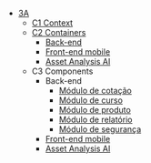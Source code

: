 - [3A](/)
  - [C1 Context](c1-context/)
  - [C2 Containers](c2-containers/)
    - [Back-end](c2-containers/back-end/)
    - [Front-end mobile](c2-containers/front-end-mobile/)
    - [Asset Analysis AI](c2-containers/asset-analysis-ai/)
  - C3 Components
    - Back-end
      - [Módulo de cotação](c3-components/back-end/quotation-module)
      - [Módulo de curso](c3-components/back-end/course-module)
      - [Módulo de produto](c3-components/back-end/product-module)
      - [Módulo de relatório](c3-components/back-end/report-module)
      - [Módulo de segurança](c3-components/back-end/security-module)
    - [Front-end mobile](c3-components/front-end-mobile)
    - [Asset Analysis AI](c3-components/asset-analysis-ai)

